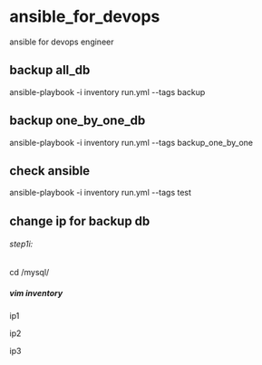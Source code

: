 # ansible_for_devops
ansible for devops engineer

## backup all_db

ansible-playbook -i inventory run.yml --tags backup

## backup one_by_one_db

ansible-playbook -i inventory run.yml --tags backup_one_by_one

## check ansible

ansible-playbook -i inventory run.yml --tags test


## change ip for backup db
###### step1i:
cd /mysql/
##### vim inventory
ip1

ip2

ip3
